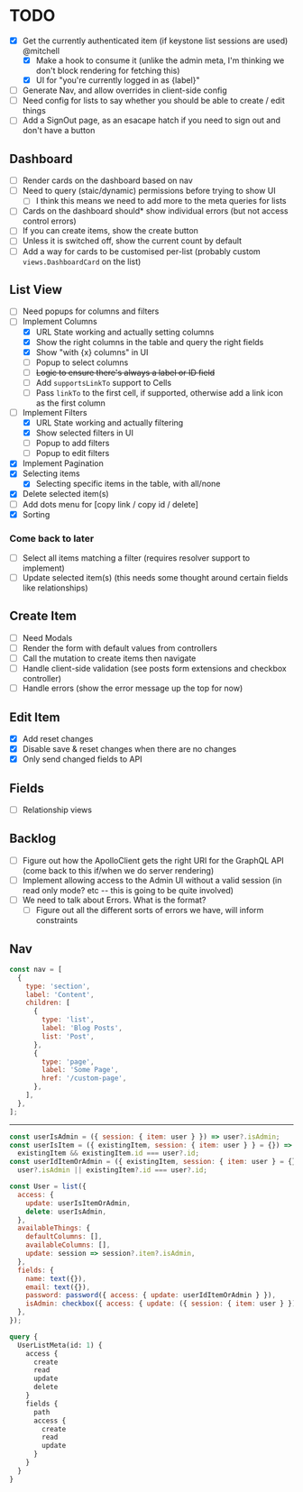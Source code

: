 # TODO

- [x] Get the currently authenticated item (if keystone list sessions are used) @mitchell
  - [x] Make a hook to consume it (unlike the admin meta, I'm thinking we don't block rendering for fetching this)
  - [x] UI for "you're currently logged in as {label}"
- [ ] Generate Nav, and allow overrides in client-side config
- [ ] Need config for lists to say whether you should be able to create / edit things
- [ ] Add a SignOut page, as an esacape hatch if you need to sign out and don't have a button

## Dashboard

- [ ] Render cards on the dashboard based on nav
- [ ] Need to query (staic/dynamic) permissions before trying to show UI
  - [ ] I think this means we need to add more to the meta queries for lists
- [ ] Cards on the dashboard should\* show individual errors (but not access control errors)
- [ ] If you can create items, show the create button
- [ ] Unless it is switched off, show the current count by default
- [ ] Add a way for cards to be customised per-list (probably custom `views.DashboardCard` on the list)

## List View

- [ ] Need popups for columns and filters
- [ ] Implement Columns
  - [x] URL State working and actually setting columns
  - [x] Show the right columns in the table and query the right fields
  - [x] Show "with {x} columns" in UI
  - [ ] Popup to select columns
  - [ ] ~~Logic to ensure there's always a label or ID field~~
  - [ ] Add `supportsLinkTo` support to Cells
  - [ ] Pass `linkTo` to the first cell, if supported, otherwise add a link icon as the first column
- [ ] Implement Filters
  - [x] URL State working and actually filtering
  - [x] Show selected filters in UI
  - [ ] Popup to add filters
  - [ ] Popup to edit filters
- [x] Implement Pagination
- [x] Selecting items
  - [x] Selecting specific items in the table, with all/none
- [x] Delete selected item(s)
- [ ] Add dots menu for [copy link / copy id / delete]
- [x] Sorting

### Come back to later

- [ ] Select all items matching a filter (requires resolver support to implement)
- [ ] Update selected item(s) (this needs some thought around certain fields like relationships)

## Create Item

- [ ] Need Modals
- [ ] Render the form with default values from controllers
- [ ] Call the mutation to create items then navigate
- [ ] Handle client-side validation (see posts form extensions and checkbox controller)
- [ ] Handle errors (show the error message up the top for now)

## Edit Item

- [x] Add reset changes
- [x] Disable save & reset changes when there are no changes
- [x] Only send changed fields to API

## Fields

- [ ] Relationship views

## Backlog

- [ ] Figure out how the ApolloClient gets the right URI for the GraphQL API (come back to this if/when we do server rendering)
- [ ] Implement allowing access to the Admin UI without a valid session (in read only mode? etc -- this is going to be quite involved)
- [ ] We need to talk about Errors. What is the format?
  - [ ] Figure out all the different sorts of errors we have, will inform constraints

## Nav

```js
const nav = [
  {
    type: 'section',
    label: 'Content',
    children: [
      {
        type: 'list',
        label: 'Blog Posts',
        list: 'Post',
      },
      {
        type: 'page',
        label: 'Some Page',
        href: '/custom-page',
      },
    ],
  },
];
```

---

```js
const userIsAdmin = ({ session: { item: user } }) => user?.isAdmin;
const userIsItem = ({ existingItem, session: { item: user } } = {}) =>
  existingItem && existingItem.id === user?.id;
const userIdItemOrAdmin = ({ existingItem, session: { item: user } = {} }) =>
  user?.isAdmin || existingItem?.id === user?.id;

const User = list({
  access: {
    update: userIsItemOrAdmin,
    delete: userIsAdmin,
  },
  availableThings: {
    defaultColumns: [],
    availableColumns: [],
    update: session => session?.item?.isAdmin,
  },
  fields: {
    name: text({}),
    email: text({}),
    password: password({ access: { update: userIdItemOrAdmin } }),
    isAdmin: checkbox({ access: { update: ({ session: { item: user } }) => user?.isAdmin } }),
  },
});
```

```graphql
query {
  UserListMeta(id: 1) {
    access {
      create
      read
      update
      delete
    }
    fields {
      path
      access {
        create
        read
        update
      }
    }
  }
}
```
